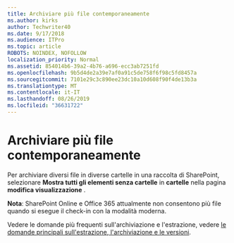 ```yaml
---
title: Archiviare più file contemporaneamente
ms.author: kirks
author: Techwriter40
ms.date: 9/17/2018
ms.audience: ITPro
ms.topic: article
ROBOTS: NOINDEX, NOFOLLOW
localization_priority: Normal
ms.assetid: 854014b6-39a2-4b76-a696-ecc3ab7251fd
ms.openlocfilehash: 9b5d4de2a39e7af0a91c5de758f6f98c5fd8457a
ms.sourcegitcommit: 7101e29c3c890ee23dc10a10d608f90f4de13b3a
ms.translationtype: MT
ms.contentlocale: it-IT
ms.lasthandoff: 08/26/2019
ms.locfileid: "36631722"
---
```

# <a name="check-in-several-files-at-once"></a>Archiviare più file contemporaneamente

Per archiviare diversi file in diverse cartelle in una raccolta di SharePoint, selezionare **Mostra tutti gli elementi senza cartelle** in **cartelle** nella pagina **modifica visualizzazione** . 
  
 **Nota**: SharePoint Online e Office 365 attualmente non consentono più file quando si esegue il check-in con la modalità moderna. 
  
Vedere le domande più frequenti sull'archiviazione e l'estrazione, vedere [le domande principali sull'estrazione, l'archiviazione e le versioni](https://go.microsoft.com/fwlink/?linkid=2018786).
  


